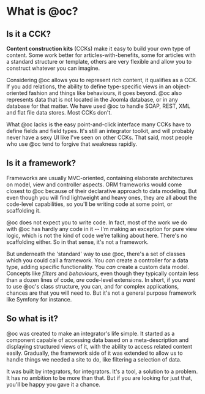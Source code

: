 # What is @oc?

## Is it a CCK?

**Content construction kits** (CCKs) make it easy to build your own type of content. Some work better for articles-with-benefits, some for articles with a standard structure or template, others are very flexible and allow you to construct whatever you can imagine. 

Considering @oc allows you to represent rich content, it qualifies as a CCK. If you add relations, the ability to define type-specific views in an object-oriented fashion and things like behaviours, it goes beyond. @oc also represents data that is not located in the Joomla database, or in any database for that matter. We have used @oc to handle SOAP, REST, XML and flat file data stores. Most CCKs don't.

What @oc lacks is the easy point-and-click interface many CCKs have to define fields and field types. It's still an integrator toolkit, and will probably never have a sexy UI like I've seen on other CCKs. That said, most people who use @oc tend to forgive that weakness rapidly.
 
## Is it a framework?
 
Frameworks are usually MVC-oriented, containing elaborate architectures on model, view and controller aspects. ORM frameworks would come closest to @oc because of their declarative approach to data modeling. But even though you will find lightweight and heavy ones, they are all about the code-level capabilities, so you'll be writing code at some point, or scaffolding it. 
 
@oc does not expect you to write code. In fact, most of the work we do with @oc has hardly any code in it -- I'm making an exception for pure view logic, which is not the kind of code we're talking about here. There's no scaffolding either. So in that sense, it's not a framework.

But underneath the 'standard' way to use @oc, there's a set of classes which you could call a framework. You *can* create a controller for a data type, adding specific functionality. You *can* create a custom data model. Concepts like *filters* and *behaviours*, even though they typically contain less than a dozen lines of code, *are* code-level extensions. In short, if you *want* to use @oc's class structure, you can, and for complex applications, chances are that you will need to. But it's not a general purpose framework like Symfony for instance.

## So what is it?

@oc was created to make an integrator's life simple. It started as a component capable of accessing data based on a meta-description and displaying structured views of it, with the ability to access related content easily. Gradually, the framework side of it was extended to allow us to handle things we needed a site to do, like filtering a selection of data. 

It was built by integrators, for integrators. It's a tool, a solution to a problem. It has no ambition to be more than that. But if you are looking for just that, you'll be happy you gave it a chance.
